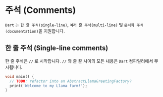 # 주석 (Comments)
`Dart` 는 `한 줄 주석(single-line)`, `여러 줄 주석(multi-line)` 및 `문서화 주석(documentation)`을 지원합니다.

## 한 줄 주석 (Single-line comments)
한 줄 주석은 `//` 로 시작합니다. `//` 와 줄 끝 사이의 모든 내용은 `Dart` 컴파일러에서 무시됩니다.
```dart
void main() {
  // TODO: refactor into an AbstractLlamaGreetingFactory?
  print('Welcome to my Llama farm!');
}
```